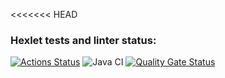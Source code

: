 <<<<<<< HEAD
### Hexlet tests and linter status:
[![Actions Status](https://github.com/TelAndr/java-project-71/actions/workflows/hexlet-check.yml/badge.svg)](https://github.com/TelAndr/java-project-71/actions)
![Java CI](https://github.com/TelAndr/java-project-71/workflows/Java%20CI/badge.svg)
[![Quality Gate Status](https://sonarcloud.io/api/project_badges/measure?project=telandr1987&metric=alert_status)](https://sonarcloud.io/dashboard?id=telandr1987)
